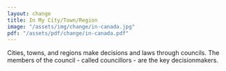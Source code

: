 ```yaml
---
layout: change
title: In My City/Town/Region
image: "/assets/img/change/in-canada.jpg"
pdf: "/assets/pdf/change/in-canada.pdf"
---
```

Cities, towns, and regions make decisions and laws through councils. The members of the council - called councillors - are the key decisionmakers.